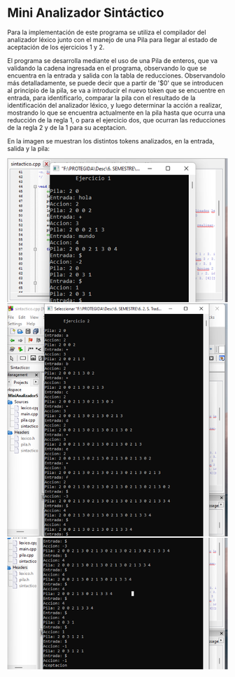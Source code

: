 # Mini Analizador Sintáctico

Para la implementación  de este programa se utiliza el compilador del analizador léxico junto con el manejo de una Pila para llegar al estado de aceptación de los ejercicios 1 y 2. 

El programa se desarrolla mediante el uso de una Pila de enteros, que va validando la cadena ingresada en el programa, observando lo que se encuentra en la entrada y salida con la tabla de reducciones. Observandolo más detalladamente, se puede decir que a partir de '$0' que se introducen al principio de la pila, se va a introducir el nuevo token que se encuentre en entrada, para identificarlo, comparar la pila con el resultado de la identificación del analizador léxico, y luego determinar la acción a realizar, mostrando lo que se encuentra actualmente en la pila hasta que ocurra una reducción de la regla 1, o para el ejercicio dos, que ocurran las reducciones de la regla 2 y de la 1 para su aceptacion.

En la imagen se muestran los distintos tokens analizados, en la entrada, salida y la pila:

<img src="./images/Funcionamiento_del_mini_analizador_sintactico.png">
<img src="./images/Funcionamiento_del_mini_analizador_sintactico_e2_1.png">
<img src="./images/Funcionamiento_del_mini_analizador_sintactico_e2_2.png">

